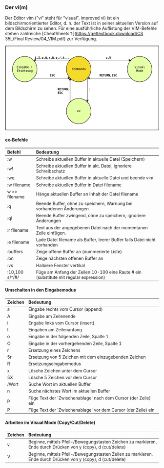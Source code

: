 ### Der vi\(m\)

Der Editor vim \("vi" steht für "visual", improved vi\) ist ein bildschirmorientierter Editor, d. h. der Text ist in seiner aktuellen Version auf dem Bildschirm zu sehen. Für eine ausführliche Auflistung der VIM-Befehle stehen zahlreiche [CheatSheets↑](https://gettextbook.download/CS 35L/Final Review/04_VIM.pdf) zur Verfügung.

![](/images/vi.png)

#### ex-Befehle

| Befehl | Bedeutung |
| :--- | :--- |
| :w | Schreibe aktuellen Buffer in aktuelle Datei \(Speichern\) |
| :w! | Schreibe aktuellen Buffer in akt. Datei, ignoriere Schreibschutz |
| :wq | Schreibe aktuellen Buffer in aktuelle Datei und beende vim |
| :w filename | Schreibe aktuellen Buffer in Datei filename |
| w &gt;&gt; filename | Hänge aktuellen Buffer an Inhalt der Datei filename |
| :q | Beende Buffer, ohne zu speichern, Warnung bei vorhandenen Änderungen |
| :q! | Beende Buffer zwingend, ohne zu speichern, ignoriere Änderungen |
| :r filename | Text aus der angegebenen Datei nach der momentanen Zeile einfügen. |
| :e filename | Lade Datei filename als Buffer, leerer Buffer falls Datei nicht vorhanden |
| :buffers | Zeige offene Buffer an \(nummerierte Liste\) |
| :bn | Zeige nächsten offenen Buffer an |
| :vs | Halbiere Fenster vertikal |
| :10,100 s/^/\#/ | Füge am Anfang der Zeilen 10-100 eine Raute \# ein \(substitute mit regular expression\) |

#### Umschalten in den  Eingabemodus

| Zeichen | Bedeutung |
| :--- | :--- |
| a | Eingabe rechts vom Cursor \(append\) |
| A | Eingabe am Zeilenende |
| i | Engabe links vom Cursor \(insert\) |
| I | Eingaben am Zeilenanfang |
| o | Eingabe in der folgenden Zeile, Spalte 1 |
| O | Eingabe in der vorhergehenden Zeile, Spalte 1 |
| r | Ersetzung eines Zeichens |
| 5r | Ersetzung von 5 Zeichen mit dem einzugebenden Zeichen |
| R | Ersetzungseingabemodus |
| x | Lösche Zeichen unter dem Cursor |
| 5X | Lösche 5 Zeichen vor dem Cursor |
| /Wort | Suche Wort im aktuellen Buffer |
| n | Suche nächstes Wort im aktuellen Buffer |
| p | Füge Text der 'Zwischenablage' nach dem Cursor \(der Zeile\) ein |
| P | Füge Text der 'Zwischenablage' vor dem Cursor \(der Zeile\) ein |

#### Arbeiten im Visual Mode \(Copy/Cut/Delete\)

| Zeichen | Bedeutung |
| :--- | :--- |
| v | Beginne, mittels Pfeil-/Bewegungstasten Zeichen zu markieren, Ende durch Drücken von y \(copy\), d \(cut/delete\) |
| V | Beginne, mittels Pfeil-/Bewegungstasten Zeilen zu markieren, Ende durch Drücken von y \(copy\), d \(cut/delete\) |



